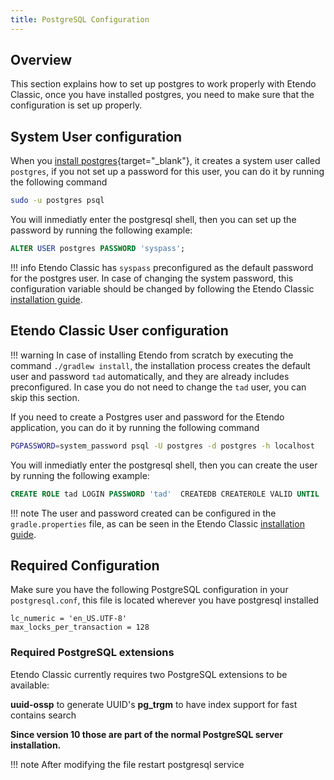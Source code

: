 ```yaml
---
title: PostgreSQL Configuration 
---
```


## Overview

This section explains how to set up postgres to work properly with Etendo Classic, once you have installed postgres, you need to make sure that the configuration is set up properly.

## System User configuration
When you [install postgres](https://www.postgresql.org/download/){target="_blank"}, it creates a system user called `postgres`, if you not set up a password for this user, you can do it by running the following command

```bash title="Terminal"
sudo -u postgres psql
```
You will inmediatly enter the postgresql shell, then you can set up the password by running the following example:

``` sql title="Postgresql Shell"
ALTER USER postgres PASSWORD 'syspass';
```

!!! info
    Etendo Classic has `syspass` preconfigured as the default password for the postgres user. In case of changing the system password, this configuration variable should be changed by following the Etendo Classic [installation guide](../../../../getting-started/installation.md).

## Etendo Classic User configuration

!!! warning
    In case of installing Etendo from scratch by executing the command `./gradlew install`, the installation process creates the default user and password `tad` automatically, and they are already includes preconfigured. In case you do not need to change the `tad` user, you can skip this section.

If you need to create a Postgres user and password for the Etendo application, you can do it by running the following command

```bash title="Terminal"
PGPASSWORD=system_password psql -U postgres -d postgres -h localhost
```

You will inmediatly enter the postgresql shell, then you can create the user by running the following example:

``` sql title="Postgresql Shell"
CREATE ROLE tad LOGIN PASSWORD 'tad'  CREATEDB CREATEROLE VALID UNTIL 'infinity';
```

!!! note
    The user and password created can be configured in the `gradle.properties` file, as can be seen in the Etendo Classic [installation guide](../../../../getting-started/installation.md#install-etendo).


## Required Configuration
Make sure you have the following PostgreSQL configuration in your `postgresql.conf`, this file is located wherever you have postgresql installed

``` title="postgresql.conf"
lc_numeric = 'en_US.UTF-8'
max_locks_per_transaction = 128
```        

### Required PostgreSQL extensions
Etendo Classic currently requires two PostgreSQL extensions to be available:

**uuid-ossp** to generate UUID's
**pg_trgm** to have index support for fast contains search

**Since version 10 those are part of the normal PostgreSQL server installation.**

!!! note
    After modifying the file restart postgresql service
